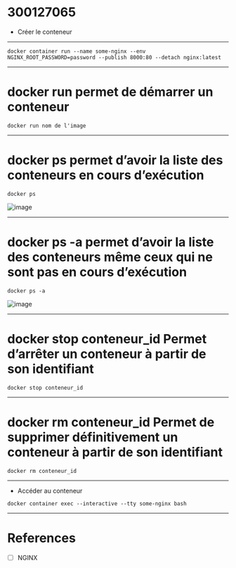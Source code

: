 # 300127065

* Créer le conteneur

-------------------------------------------------------------------------------------------

```
docker container run --name some-nginx --env NGINX_ROOT_PASSWORD=password --publish 8000:80 --detach nginx:latest
```

------------------------------------------------------------------------------------------------
# docker run permet de démarrer un conteneur

```
docker run nom de l'image 
```

------------------------------------------------------------------------------------------------

# docker ps	permet d’avoir la liste des conteneurs en cours d’exécution

```
docker ps
```

![image](https://user-images.githubusercontent.com/97314712/198861934-d5dcb842-6ed1-47cd-9180-cb64d603791c.png)


------------------------------------------------------------------------------------------------

# docker ps -a	permet d’avoir la liste des conteneurs même ceux qui ne sont pas en cours d’exécution

```
docker ps -a
```

![image](https://user-images.githubusercontent.com/97314712/198861831-43d1b93d-28d5-4469-b224-7bcd9e6b9452.png)


------------------------------------------------------------------------------------------------

# docker stop conteneur_id Permet d’arrêter un conteneur à partir de son identifiant

```
docker stop conteneur_id
```

------------------------------------------------------------------------------------------------

# docker rm conteneur_id	Permet de supprimer définitivement un conteneur à partir de son identifiant

```
docker rm conteneur_id
```

------------------------------------------------------------------------------------------------

* Accéder au conteneur

```
docker container exec --interactive --tty some-nginx bash
```
------------------------------------------------------------------------------------------------
# References

- [ ] NGINX

